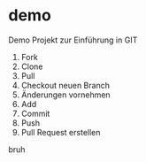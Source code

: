 # demo
Demo Projekt zur Einführung in GIT

1. Fork
2. Clone
3. Pull
4. Checkout neuen Branch
5. Änderungen vornehmen
6. Add
7. Commit
8. Push
9. Pull Request erstellen

bruh